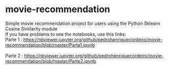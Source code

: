 # movie-recommendation
Simple movie recommendation project for users using the Python Sklearn Cosine Similarity module
<br />
If you have problems to see the notebooks, use this links: 
<br />
Parte 1 : https://nbviewer.jupyter.org/github/pedrohenriquecordeiro/movie-recommendation/blob/master/Parte1.ipynb
<br />
<br />
Parte 2 : https://nbviewer.jupyter.org/github/pedrohenriquecordeiro/movie-recommendation/blob/master/Parte2.ipynb

